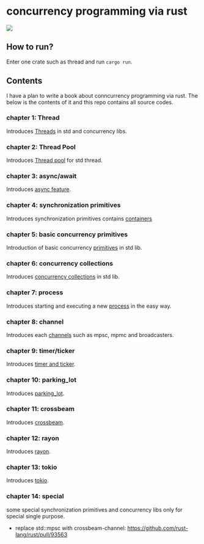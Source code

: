 # concurrency programming via rust

![](book/images/gear.png)

## How to run?

Enter one crate such as thread and run `cargo run`.

## Contents

I have a plan to write a book about conncurrency programming via rust. The below is the contents of it and this repo contains all source codes.

### chapter 1: Thread

Introduces [Threads](thread/src/main.rs) in std and concurrency libs.


### chapter 2: Thread Pool

Introduces [Thread pool](pool/src/main.rs) for std thread.

### chapter 3: async/await

Introduces [async feature](asyncwait/src/main.rs).

### chapter 4: synchronization primitives

Introduces synchronization primitives contains [containers](container_primitive/src/main.rs) 

### chapter 5: basic concurrency primitives
Introduction of basic concurrency [primitives](sync_primitive/src/main.rs) in std lib.

### chapter 6: concurrency collections

Introduces [concurrency collections](collections/src/main.rs) in std lib.

### chapter 7: process

Introduces starting and executing a new [process](process/src/main.rs) in the easy way.

### chapter 8: channel

Introduces each [channels](channel/src/main.rs) such as mpsc, mpmc and broadcasters.

### chapter 9: timer/ticker

Introduces [timer and ticker](timer_examples/src/main.rs).

### chapter 10: parking_lot

Introduces [parking_lot](parking_lot_examples/src/main.rs).

### chapter 11: crossbeam

Introduces [crossbeam](crossbeam_examples/src/main.rs).

### chapter 12: rayon

Introduces [rayon](rayon_examples/src/main.rs).

### chapter 13: tokio

Introduces [tokio](tokio_examples/src/main.rs).

### chapter 14: special

some special synchronization primitives and concurrency libs only for special single purpose.


- replace std::mpsc with crossbeam-channel: https://github.com/rust-lang/rust/pull/93563